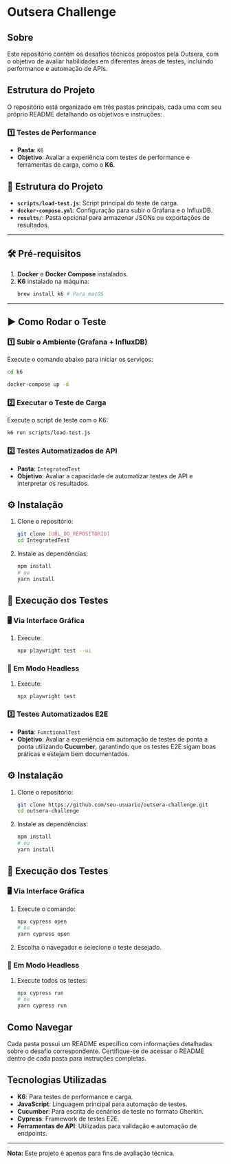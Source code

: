 # Outsera Challenge

## Sobre
Este repositório contém os desafios técnicos propostos pela Outsera, com o objetivo de avaliar habilidades em diferentes áreas de testes, incluindo performance e automação de APIs.

## Estrutura do Projeto
O repositório está organizado em três pastas principais, cada uma com seu próprio README detalhando os objetivos e instruções:

### 1️⃣ **Testes de Performance**
- **Pasta**: `K6`
- **Objetivo**: Avaliar a experiência com testes de performance e ferramentas de carga, como o **K6**.
## 📂 Estrutura do Projeto

- **`scripts/load-test.js`**: Script principal do teste de carga.
- **`docker-compose.yml`**: Configuração para subir o Grafana e o InfluxDB.
- **`results/`**: Pasta opcional para armazenar JSONs ou exportações de resultados.

---

## 🛠️ Pré-requisitos

1. **Docker** e **Docker Compose** instalados.
2. **K6** instalado na máquina:
   ```bash
   brew install k6 # Para macOS
   ```

---

## ▶️ Como Rodar o Teste

### 1️⃣ Subir o Ambiente (Grafana + InfluxDB)

Execute o comando abaixo para iniciar os serviços:
```bash
cd k6

docker-compose up -d
```

### 2️⃣ Executar o Teste de Carga

Execute o script de teste com o K6:
```bash
k6 run scripts/load-test.js
```
### 2️⃣ **Testes Automatizados de API**
- **Pasta**: `IntegratedTest`
- **Objetivo**: Avaliar a capacidade de automatizar testes de API e interpretar os resultados.
## ⚙️ Instalação

1. Clone o repositório:
   ```bash
   git clone [URL_DO_REPOSITORIO]
   cd IntegratedTest
   ```

2. Instale as dependências:
   ```bash
   npm install
   # ou
   yarn install
   ```

## 🧪 Execução dos Testes

### 🖥️ Via Interface Gráfica
1. Execute:
   ```bash
   npx playwright test --ui
   ```

### 🏃 Em Modo Headless
1. Execute:
   ```bash
   npx playwright test


### 3️⃣ **Testes Automatizados E2E**
- **Pasta**: `FunctionalTest`
- **Objetivo**: Avaliar a experiência em automação de testes de ponta a ponta utilizando **Cucumber**, garantindo que os testes E2E sigam boas práticas e estejam bem documentados.
## ⚙️ Instalação
1. Clone o repositório:
   ```bash
   git clone https://github.com/seu-usuario/outsera-challenge.git
   cd outsera-challenge
   ```

2. Instale as dependências:
   ```bash
   npm install
   # ou
   yarn install
   ```

## 🧪 Execução dos Testes

### 🖥️ Via Interface Gráfica
1. Execute o comando:
   ```bash
   npx cypress open
   # ou
   yarn cypress open
   ```
2. Escolha o navegador e selecione o teste desejado.

### 🏃 Em Modo Headless
1. Execute todos os testes:
   ```bash
   npx cypress run
   # ou
   yarn cypress run
   ```

## Como Navegar
Cada pasta possui um README específico com informações detalhadas sobre o desafio correspondente. Certifique-se de acessar o README dentro de cada pasta para instruções completas.

## Tecnologias Utilizadas
- **K6**: Para testes de performance e carga.
- **JavaScript**: Linguagem principal para automação de testes.
- **Cucumber**: Para escrita de cenários de teste no formato Gherkin.
- **Cypress**: Framework de testes E2E.
- **Ferramentas de API**: Utilizadas para validação e automação de endpoints.
---
**Nota:** Este projeto é apenas para fins de avaliação técnica.
